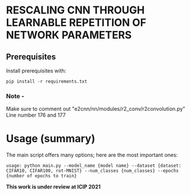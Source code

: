# RESCALING CNN THROUGH LEARNABLE REPETITION OF NETWORK PARAMETERS

## Prerequisites

Install prerequisites with:  
```
pip install -r requirements.txt
```

### Note - 
Make sure to comment out "e2cnn/nn/modules/r2_conv/r2convolution.py" Line number 176 and 177

# Usage (summary)

The main script offers many options; here are the most important ones:

```
usage: python main.py --model_name {model name} --dataset {dataset: CIFAR10, CIFAR100, rot-MNIST} --num_classes {num_classes} --epochs {number of epochs to train}
```

**This work is under review at ICIP 2021**
